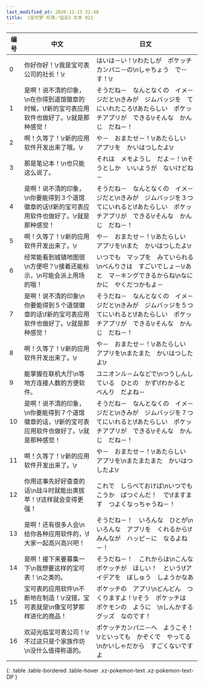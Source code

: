 ```yaml
---
last_modified_at: 2020-12-15 22:48
title: 《宝可梦 珍珠／钻石》文本 021
---
```

| 编号 | 中文 | 日文 |
| ---- | ---- | ---- |
| 0 | 你好你好！\r我是宝可表公司的社长！\r | はいは－い！\rわたしが　ポケッチカンパニ－の\nしゃちょう　で－す！\r |
| 1 | 是啊！说不清的印象，\n在你得到道馆徽章的时候，\f新的宝可表应用软件也做好了。\r就是那种感觉！ | そうだね－　なんとなくの　イメ－ジだと\nきみが　ジムバッジを　てにいれたころ\fあたらしい　ポケッチアプリが　できる\rそんな　かんじ　だね－！ |
| 2 | 啊！久等了！\r新的应用软件开发出来了哦。\r | や－　おまたせ－！\rあたらしい　アプリを　かいはつしたよ\r |
| 3 | 那是笔记本！\n也只能这么说了。 | それは　メモようし　だよ－！\nそうとしか　いいようが　ないけどね－ |
| 4 | 是啊！说不清的印象，\n你要能得到３个道馆徽章的话\f新的宝可表应用软件也做好了。\r就是那种感觉！ | そうだね－　なんとなくの　イメ－ジだと\nきみが　ジムバッジを３つ　てにいれると\fあたらしい　ポケッチアプリが　できる\rそんな　かんじ　だね－！ |
| 5 | 啊！久等了！\r新的应用软件开发出来了。\r | や－　おまたせ－！\rあたらしい　アプリを\nまた　かいはつしたよ\r |
| 6 | 经常能看到城镇地图很\n方便吧？\r接着还能标示，\n可能会派上用场的哦！ | いつでも　マップを　みていられる\nべんりさは　すごいでしょ－\rあと　マ－キングできるからね\nなにかに　やくだつかもよ－ |
| 7 | 是啊！说不清的印象\n你要能得到５个道馆徽章的话\f新的宝可表应用软件也做好了。\r就是那种感觉！ | そうだね－　なんとなくの　イメ－ジだと\nきみが　ジムバッジを５つ　てにいれると\fあたらしい　ポケッチアプリが　できる\rそんな　かんじ　だね－！ |
| 8 | 啊！久等了！\r新的应用软件开发出来了。\r | や－　おまたせ－！\rあたらしい　アプリを\nまたまた　かいはつしたよ\r |
| 9 | 能掌握在联机大厅\n等地方连接人数的方便软件。 | ユニオンル－ムなどで\nつうしんしている　ひとの　かず\fわかると　べんり　だよね－ |
| 10 | 是啊！说不清的印象，\n你要能得到７个道馆徽章的话，\f新的宝可表应用软件也做好了。\r就是那种感觉！ | そうだね－　なんとなくの　イメ－ジだと\nきみが　ジムバッジを７つ　てにいれると\fあたらしい　ポケッチアプリが　できる\rそんな　かんじ　だね－！ |
| 11 | 啊！久等了！\r新的应用软件开发出来了。\r | や－　おまたせ－！\rあたらしい　アプリを\nまたまたまた　かいはつしたよ\r |
| 12 | 你用这事先好好查查的话\n战斗时就能出类拔苹！\f这样就会变得更强！ | これで　しらべておけば\nいつでも　こうか　ばつぐんだ！　で\fますます　つよくなっちゃうね－！ |
| 13 | 是啊！还有很多人会\n给你各种应用软件的，\f大家一起高兴高兴吧！ | そうだね－！　いろんな　ひとが\nいろんな　アプリを　くれるから\fみんなが　ハッピ－に　なるよね－！ |
| 14 | 是啊！接下来要募集一下\n我想要这样的宝可表！\n之类的。 | そうだね－！　これからは\nこんな　ポケッチが　ほしい！　という\fアイデアを　ぼしゅう　しようかなあ |
| 15 | 宝可表的应用软件\n不断地在制造！\r没错，宝可表就是\n像宝可梦那样进化的商品！ | ポケッチの　アプリ\nどんどん　つくりますよ！\rそう　ポケッチは　ポケモンの　ように　\nしんかする　グッズ　なのです！ |
| 16 | 欢迎光临宝可表公司！\r不过这只是个家族作坊\n没什么值得称道的。 | ポケッチカンパニ－へ　ようこそ！\rといっても　かぞくで　やってる\nかいしゃだから　すごくないですよ |
{: .table .table-bordered .table-hover .xz-pokemon-text .xz-pokemon-text-DP }
